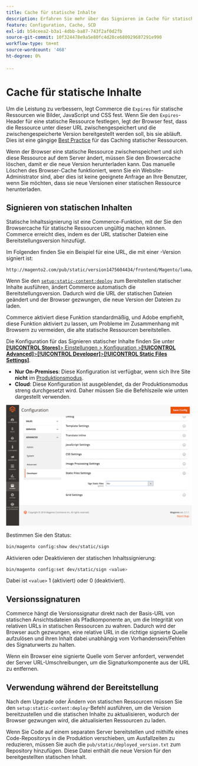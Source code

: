 ```yaml
---
title: Cache für statische Inhalte
description: Erfahren Sie mehr über das Signieren im Cache für statische Inhalte und die Leistungsoptimierung in Adobe Commerce. Erfahren Sie, wie Sie Caching-Funktionen aktivieren, deaktivieren und konfigurieren.
feature: Configuration, Cache, SCD
exl-id: b54ceea2-b3a1-4dbb-ba87-743f2af0d2fb
source-git-commit: 10f324478e9a5e80fc4d28ce680929687291e990
workflow-type: tm+mt
source-wordcount: '468'
ht-degree: 0%

---
```


# Cache für statische Inhalte

Um die Leistung zu verbessern, legt Commerce die `Expires` für statische Ressourcen wie Bilder, JavaScript und CSS fest.
Wenn Sie den `Expires`-Header für eine statische Ressource festlegen, legt der Browser fest, dass die Ressource unter dieser URL zwischengespeichert und die zwischengespeicherte Version bereitgestellt werden soll, bis sie abläuft.
Dies ist eine gängige [Best Practice](https://developer.yahoo.com/performance/rules.html#expires=) für das Caching statischer Ressourcen.

Wenn der Browser eine statische Ressource zwischenspeichert und sich diese Ressource auf dem Server ändert, müssen Sie den Browsercache löschen, damit er die neue Version herunterladen kann.
Das manuelle Löschen des Browser-Cache funktioniert, wenn Sie ein Website-Administrator sind, aber dies ist keine geeignete Anfrage an Ihre Benutzer, wenn Sie möchten, dass sie neue Versionen einer statischen Ressource herunterladen.

## Signieren von statischen Inhalten

Statische Inhaltssignierung ist eine Commerce-Funktion, mit der Sie den Browsercache für statische Ressourcen ungültig machen können.
Commerce erreicht dies, indem es der URL statischer Dateien eine Bereitstellungsversion hinzufügt.

Im Folgenden finden Sie ein Beispiel für eine URL, die mit einer -Version signiert ist:

```
http://magento2.com/pub/static/version1475604434/frontend/Magento/luma/en_US/images/logo.svg
```

Wenn Sie den [`setup:static-content:deploy`](../cli/static-view-file-deployment.md) zum Bereitstellen statischer Inhalte ausführen, ändert Commerce automatisch die Bereitstellungsversion.
Dadurch wird die URL der statischen Dateien geändert und der Browser gezwungen, die neue Version der Dateien zu laden.

Commerce aktiviert diese Funktion standardmäßig, und Adobe empfiehlt, diese Funktion aktiviert zu lassen, um Probleme im Zusammenhang mit Browsern zu vermeiden, die alte statische Ressourcen bereitstellen.

Die Konfiguration für das Signieren statischer Inhalte finden Sie unter [**[!UICONTROL Stores]**> Einstellungen > Konfiguration >**[!UICONTROL Advanced]**>**[!UICONTROL Developer]**>**[!UICONTROL Static Files Settings]**](https://experienceleague.adobe.com/en/docs/commerce-admin/systems/tools/developer-tools#static-file-signatures).

- **Nur On-Premises**: Diese Konfiguration ist verfügbar, wenn sich Ihre Site **nicht** im [Produktionsmodus](https://experienceleague.adobe.com/docs/commerce-operations/configuration-guide/setup/application-modes.html#production-mode).
- **Cloud**: Diese Konfiguration ist ausgeblendet, da der Produktionsmodus streng durchgesetzt wird. Daher müssen Sie die Befehlszeile wie unten dargestellt verwenden.

![Statische Dateieinstellungen](../../assets/configuration/static-files-settings.png)

Bestimmen Sie den Status:

```bash
bin/magento config:show dev/static/sign
```

Aktivieren oder Deaktivieren der statischen Inhaltssignierung:

```bash
bin/magento config:set dev/static/sign <value>
```

Dabei ist `<value>` 1 (aktiviert) oder 0 (deaktiviert).

## Versionssignaturen

Commerce hängt die Versionssignatur direkt nach der Basis-URL von statischen Ansichtsdateien als Pfadkomponente an, um die Integrität von relativen URLs in statischen Ressourcen zu wahren.
Dadurch wird der Browser auch gezwungen, eine relative URL in die richtige signierte Quelle aufzulösen und ihren Inhalt dabei unabhängig vom Vorhandensein/Fehlen des Signaturwerts zu halten.

Wenn ein Browser eine signierte Quelle vom Server anfordert, verwendet der Server URL-Umschreibungen, um die Signaturkomponente aus der URL zu entfernen.

## Verwendung während der Bereitstellung

Nach dem Upgrade oder Ändern von statischen Ressourcen müssen Sie den `setup:static-content:deploy`-Befehl ausführen, um die Version bereitzustellen und die statischen Inhalte zu aktualisieren, wodurch der Browser gezwungen wird, die aktualisierten Ressourcen zu laden.

Wenn Sie Code auf einem separaten Server bereitstellen und mithilfe eines Code-Repositorys in die Produktion verschieben, um Ausfallzeiten zu reduzieren, müssen Sie auch die `pub/static/deployed_version.txt` zum Repository hinzufügen.
Diese Datei enthält die neue Version für den bereitgestellten statischen Inhalt.

